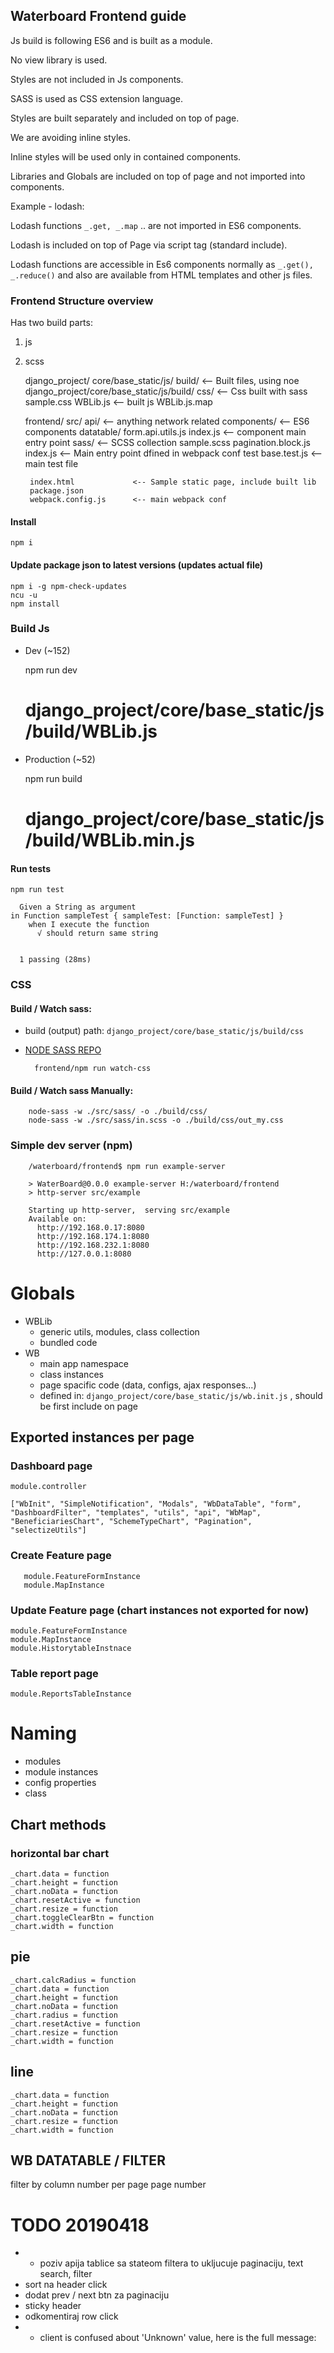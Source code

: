 ## Waterboard Frontend guide

Js build is following ES6 and is built as a module.

No view library is used.

Styles are not included in Js components.

SASS is used as CSS extension language.

Styles are built separately and included on top of page.

We are avoiding inline styles.

Inline styles will be used only in contained components.

Libraries and Globals are included on top of page and not imported into components.

Example - lodash:

Lodash functions `_.get, _.map` .. are not imported in ES6 components.

Lodash is included on top of Page via script tag (standard include).

Lodash functions are accessible in Es6 components normally as `_.get(), _.reduce()` and
also are available from HTML templates and other js files.



### Frontend Structure overview

Has two build parts:
1. js
1. scss 


    django_project/
      core/base_static/js/
        build/                <-- Built files, using noe django_project/core/base_static/js/build/
          css/              <-- Css built with sass
              sample.css
          WBLib.js          <-- built js
          WBLib.js.map

    frontend/
        src/
            api/              <-- anything network related
            components/       <-- ES6 components
                datatable/
                    form.api.utils.js
                    index.js  <-- component main entry point
            sass/             <-- SCSS collection
                sample.scss
            pagination.block.js
            index.js           <-- Main entry point dfined in webpack conf
        test
            base.test.js       <-- main test file
                
        index.html             <-- Sample static page, include built lib
        package.json
        webpack.config.js      <-- main webpack conf


#### Install

    npm i
    
#### Update package json to latest versions (updates actual file)

    npm i -g npm-check-updates
    ncu -u
    npm install
        
### Build Js
  - Dev (~152)
  

     npm run dev
     # django_project/core/base_static/js/build/WBLib.js

  - Production (~52)


     npm run build
     # django_project/core/base_static/js/build/WBLib.min.js


        
#### Run tests 

    npm run test
    
      Given a String as argument
    in Function sampleTest { sampleTest: [Function: sampleTest] }
        when I execute the function
          √ should return same string
    
    
      1 passing (28ms)
        

### CSS


#### Build / Watch sass:

- build (output) path: `django_project/core/base_static/js/build/css`
- [NODE SASS REPO](https://www.npmjs.com/package/node-sass)

        frontend/npm run watch-css

#### Build / Watch sass Manually:
        
        node-sass -w ./src/sass/ -o ./build/css/
        node-sass -w ./src/sass/in.scss -o ./build/css/out_my.css


### Simple dev server (npm)
                 
        /waterboard/frontend$ npm run example-server
        
        > WaterBoard@0.0.0 example-server H:/waterboard/frontend
        > http-server src/example
        
        Starting up http-server,  serving src/example
        Available on:
          http://192.168.0.17:8080
          http://192.168.174.1:8080
          http://192.168.232.1:8080
          http://127.0.0.1:8080







# Globals

- WBLib
  - generic utils, modules, class collection
  - bundled code
- WB
  - main app namespace
  - class instances
  - page spacific code (data, configs, ajax responses...)
  - defined in: `django_project/core/base_static/js/wb.init.js` , should be first include on page
 
## Exported instances per page

### Dashboard page
 
    module.controller
 
    ["WbInit", "SimpleNotification", "Modals", "WbDataTable", "form", "DashboardFilter", "templates", "utils", "api", "WbMap", "BeneficiariesChart", "SchemeTypeChart", "Pagination", "selectizeUtils"]
 
### Create Feature page
 
       module.FeatureFormInstance
       module.MapInstance

### Update Feature page (chart instances not exported for now)

    module.FeatureFormInstance
    module.MapInstance
    module.HistorytableInstnace
    
### Table report page 
    
    module.ReportsTableInstance


# Naming
- modules
- module instances
- config properties
- class






## Chart methods

### horizontal bar chart

    _chart.data = function
    _chart.height = function
    _chart.noData = function
    _chart.resetActive = function
    _chart.resize = function
    _chart.toggleClearBtn = function
    _chart.width = function

## pie

    _chart.calcRadius = function
    _chart.data = function
    _chart.height = function
    _chart.noData = function
    _chart.radius = function
    _chart.resetActive = function
    _chart.resize = function
    _chart.width = function


## line

    _chart.data = function
    _chart.height = function
    _chart.noData = function
    _chart.resize = function
    _chart.width = function




## WB DATATABLE / FILTER

  filter by column
  number per page
  page number





# TODO 20190418

- - poziv apija tablice sa stateom filtera to ukljucuje paginaciju, text search, filter
- sort na header click
- dodat prev / next btn za paginaciju
- sticky header
- odkomentiraj row click
- - client is confused about 'Unknown' value, here is the full message:
